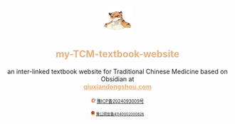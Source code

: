 <p align="center">
<img src="https://github.com/ChiryuhLii/my-TCM-textbook-website/blob/main/web/lib/media/tighrius.png"   alt="网页图标" style="width: 64px; height: 64px;">
<h2 align="center" style="color: #ebaf79;">my-TCM-textbook-website</h3>
<p align="center">
an inter-linked textbook website for Traditional Chinese Medicine based on Obsidian at <br><a href="https://qiuxiandongshou.com" style="color: #ebaf79; font-weight: bold;">qiuxiandongshou.com</a><p align="center">
				<small>
					<small src="https://github.com/ChiryuhLii/my-TCM-textbook-website/blob/main/web/lib/media/%E5%A4%87%E6%A1%88%E5%9B%BE%E6%A0%871.png" style="max-width: 100%;"><img src="https://github.com/ChiryuhLii/my-TCM-textbook-website/blob/main/web/lib/media/%E5%A4%87%E6%A1%88%E5%9B%BE%E6%A0%871.png" style="max-width: 2%;"></span> <a href="https://beian.miit.gov.cn/#/Integrated/index" target="_blank" rel="noopener">豫ICP备2024093009号</a>
				</small>
			</p>
			<p align="center">
				<small>
					<small src="https://github.com/ChiryuhLii/my-TCM-textbook-website/blob/main/web/lib/media/%E5%A4%87%E6%A1%88%E5%9B%BE%E6%A0%872.png" style="max-width: 100%;"><img src="https://github.com/ChiryuhLii/my-TCM-textbook-website/blob/main/web/lib/media/%E5%A4%87%E6%A1%88%E5%9B%BE%E6%A0%872.png" style="max-width: 1.8%;"></span>  <a rel="noreferrer" href="https://beian.mps.gov.cn/#/query/webSearch?code=41140002000826" target="_blank"> 豫公网安备41140002000826</a>
				</small>
			</p></p>
</p>






